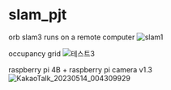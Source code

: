 # slam_pjt
orb slam3 runs on a remote computer
![slam1](https://github.com/kmg3821/slam_pjt/assets/52714442/11163599-bf98-4230-818c-cd516e0a470f)

occupancy grid
![테스트3](https://github.com/kmg3821/slam_pjt/assets/52714442/e7a27c80-3e85-43a7-8d1f-a73c81a3caf8)

raspberry pi 4B + raspberry pi camera v1.3
![KakaoTalk_20230514_004309929](https://github.com/kmg3821/slam_pjt/assets/52714442/ff91e83c-222a-475e-a674-f43593d0b6be)
